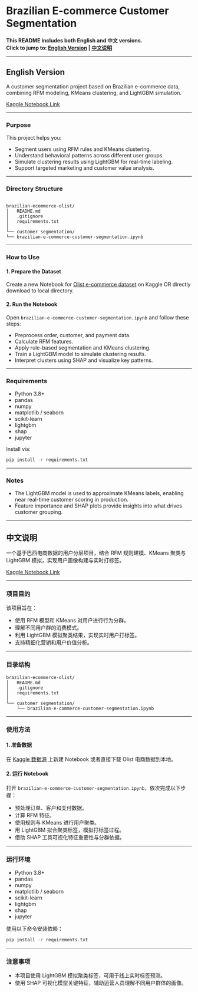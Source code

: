 # Brazilian E-commerce Customer Segmentation

**This README includes both English and 中文 versions.**  
**Click to jump to: [English Version](#english-version) | [中文说明](#中文说明)**

---

## English Version

A customer segmentation project based on Brazilian e-commerce data, combining RFM modeling, KMeans clustering, and LightGBM simulation. 

[Kaggle Notebook Link](https://www.kaggle.com/code/yiquanxiao/brazilian-e-commerce-customer-segmentation)

---

### Purpose

This project helps you:
- Segment users using RFM rules and KMeans clustering.
- Understand behavioral patterns across different user groups.
- Simulate clustering results using LightGBM for real-time labeling.
- Support targeted marketing and customer value analysis.

---

### Directory Structure

```

brazilian-ecommerce-olist/
│   README.md
│   .gitignore
│   requirements.txt
│
└── customer segmentation/
└── brazilian-e-commerce-customer-segmentation.ipynb

````

---

### How to Use

#### 1️. Prepare the Dataset

Create a new Notebook for [Olist e-commerce dataset](https://www.kaggle.com/datasets/olistbr/brazilian-ecommerce) on Kaggle OR directly download to local directory.

#### 2️. Run the Notebook

Open `brazilian-e-commerce-customer-segmentation.ipynb` and follow these steps:
- Preprocess order, customer, and payment data.
- Calculate RFM features.
- Apply rule-based segmentation and KMeans clustering.
- Train a LightGBM model to simulate clustering results.
- Interpret clusters using SHAP and visualize key patterns.

---

### Requirements

- Python 3.8+
- pandas
- numpy
- matplotlib / seaborn
- scikit-learn
- lightgbm
- shap
- jupyter

Install via:

```bash
pip install -r requirements.txt
````

---

### Notes

* The LightGBM model is used to approximate KMeans labels, enabling near real-time customer scoring in production.
* Feature importance and SHAP plots provide insights into what drives customer grouping.

---

## 中文说明

一个基于巴西电商数据的用户分层项目，结合 RFM 规则建模、KMeans 聚类与 LightGBM 模拟，实现用户画像构建与实时打标签。

[Kaggle Notebook Link](https://www.kaggle.com/code/yiquanxiao/brazilian-e-commerce-customer-segmentation)

---

### 项目目的

该项目旨在：

* 使用 RFM 模型和 KMeans 对用户进行行为分群。
* 理解不同用户群的消费模式。
* 利用 LightGBM 模拟聚类结果，实现实时用户打标签。
* 支持精细化营销和用户价值分析。

---

### 目录结构

```
brazilian-ecommerce-olist/
│   README.md
│   .gitignore
│   requirements.txt
│
└── customer segmentation/
    └── brazilian-e-commerce-customer-segmentation.ipynb
```

---

### 使用方法

#### 1️. 准备数据

在 [Kaggle 数据源](https://www.kaggle.com/datasets/olistbr/brazilian-ecommerce) 上新建 Notebook 或者直接下载 Olist 电商数据到本地。

#### 2️. 运行 Notebook

打开 `brazilian-e-commerce-customer-segmentation.ipynb`，依次完成以下步骤：

* 预处理订单、客户和支付数据。
* 计算 RFM 特征。
* 使用规则与 KMeans 进行用户聚类。
* 用 LightGBM 拟合聚类标签，模拟打标签过程。
* 借助 SHAP 工具可视化特征重要性与分群依据。

---

### 运行环境

* Python 3.8+
* pandas
* numpy
* matplotlib / seaborn
* scikit-learn
* lightgbm
* shap
* jupyter

使用以下命令安装依赖：

```bash
pip install -r requirements.txt
```

---

### 注意事项

* 本项目使用 LightGBM 模拟聚类标签，可用于线上实时标签预测。
* 使用 SHAP 可视化模型关键特征，辅助运营人员理解不同用户群体的画像。
